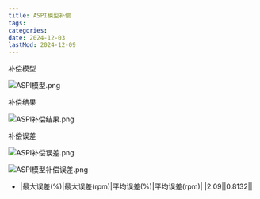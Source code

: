 ```yaml
---
title: ASPI模型补偿
tags:
categories:
date: 2024-12-03
lastMod: 2024-12-09
---
```

补偿模型

![ASPI模型.png](/assets/aspi模型_1732783419911_0.png)

补偿结果

![ASPI补偿结果.png](/assets/aspi补偿结果_1732783424308_0.png)

补偿误差

![ASPI补偿误差.png](/assets/aspi补偿误差_1733120230375_0.png)

![ASPI模型补偿误差.png](/assets/aspi模型补偿误差_1733729880345_0.png)

  + |最大误差(%)|最大误差(rpm)|平均误差(%)|平均误差(rpm)|
|2.09||0.8132||
